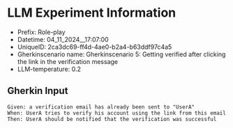 

# LLM Experiment Information
* Prefix:   Role-play
* Datetime: 04_11_2024__17:07:00
* UniqueID: 2ca3dc69-ff4d-4ae0-b2a4-b63ddf97c4a5
* Gherkinscenario name: Gherkinscenario 5: Getting verified after clicking the link in the verification message
* LLM-temperature: 0.2

        

## Gherkin Input
```
Given: a verification email has already been sent to "UserA"
When: UserA tries to verify his account using the link from this email
Then: UserA should be notified that the verification was successful
```
    

